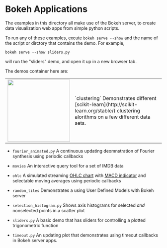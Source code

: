 # Bokeh Applications

The examples in this directory all make use of the Bokeh server, to create data visualization web apps from simple 
python scripts. 

To run any of these examples, excute `bokeh serve --show` and the name of the script or dirctory that contains the 
demo. For example,

    bokeh serve --show sliders.py

will run the "sliders" demo, and open it up in a new browser tab. 

The demos container here are:

<table>
  <tr>
    <td><img src="http://bokeh.pydata.org/static/clustering_t.png" width=200></img></td> 
    <td>`clustering`  Demonstrates different [scikit-learn](http://scikit-learn.org/stable/) clustering alorithms on a few different data sets.</td>
  </tr>
</table>

* `fourier_animated.py` A continuous updating deomnstration of Fourier synthesis using periodic callbacks

* `movies` An interactive query tool for a set of IMDB data

* `ohlc` A simulated streaming [OHLC chart](https://en.wikipedia.org/wiki/Open-high-low-close_chart) with [MACD indicator](https://en.wikipedia.org/wiki/MACD) and selectable moving averages using periodic callbacks

* `random_tiles` Demonstrates a using User Defined Models with Bokeh server

* `selection_histogram.py` Shows axis histograms for selected *and* nonselected points in a scatter plot

* `sliders.py` A basic demo that has sliders for controlling a plotted trigonometric function

* `timeout.py` An updating plot that demonstrates using timeout callbacks in Bokeh server apps. 
